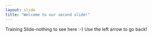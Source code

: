 ```yaml
---
layout: slide
title: "Welcome to our second slide!"
---
```

Training Slide-nothing to see here :-)
Use the left arrow to go back!